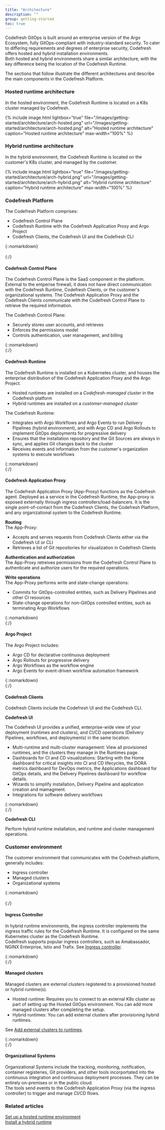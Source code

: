 ```yaml
---
title: "Architecture"
description: ""
group: getting-started
toc: true
---
```


Codefresh GitOps is built around an enterprise version of the Argo Ecosystem, fully GitOps-compliant with industry-standard security.
To cater to differing requirements and degrees of enterprise security, Codefresh offers hosted and hybrid installation environments.    
Both hosted and hybrid environments share a similar architecture, with the key difference being the location of the Codefresh Runtime.

The sections that follow illustrate the different architectures and describe the main components in the Codefresh Platform.


### Hosted runtime architecture
In the hosted environment, the Codefresh Runtime is located on a K8s cluster managed by Codefresh. 

{% include
   image.html
   lightbox="true"
   file="/images/getting-started/architecture/arch-hosted.png"
 url="/images/getting-started/architecture/arch-hosted.png"
  alt="Hosted runtime architecture"
  caption="Hosted runtime architecture"
  max-width="100%"
%}

### Hybrid runtime architecture
In the hybrid environment, the Codefresh Runtime is located on the customer's K8s cluster, and managed by the customer. 

{% include
   image.html
   lightbox="true"
   file="/images/getting-started/architecture/arch-hybrid.png"
 url="/images/getting-started/architecture/arch-hybrid.png"
  alt="Hybrid runtime architecture"
  caption="Hybrid runtime architecture"
  max-width="100%"
%}

### Codefresh Platform
The Codefresh Platform comprises:  

* Codefresh Control Plane 
* Codefresh Runtime with the Codefresh Application Proxy and Argo Project
* Codefresh Clients, the Codefresh UI and the Codefresh CLI

{::nomarkdown}
<br><br>
{:/}

#### Codefresh Control Plane 
The Codefresh Control Plane is the SaaS component in the platform. External to the entperise firewall, it does not have direct communication with the Codefresh Runtime, Codefresh Clients, or the customer's organizational systems. The Codefresh Application Proxy and the Codefresh Clients communicate with the Codefresh Control Plane to retrieve the required information.  

The Codefresh Control Plane:  

* Securely stores user accounts, and retrieves   
* Enforces the permissions model 
* Controls authentication, user management, and billing

{::nomarkdown}
<br>
{:/}

#### Codefresh Runtime
The Codefresh Runtime is installed on a Kubernetes cluster, and houses the enterprise distribution of the Codefresh Application Proxy and the Argo Project.  

* Hosted runtimes are installed on a _Codefresh-managed cluster_ in the Codefresh platform
* Hybrid runtimes are installed on a _customer-managed cluster_

The Codefresh Runtime:  

* Integrates with Argo Workflows and Argo Events to run Delivery Pipelines (hybrid environment), and with Argo CD and Argo Rollouts to implement GitOps deployments for progressive delivery
* Ensures that the installation repository and the Git Sources are always in sync, and applies Git changes back to the cluster
* Receives events and information from the customer's organization systems to execute workflows

{::nomarkdown}
<br>
{:/}

#### Codefresh Application Proxy
The Codefresh Application Proxy (App-Proxy) functions as the Codefresh agent. Deployed as a service in the Codefresh Runtime, the App-proxy is exposed externally through ingress controllers/load-balancers. It is the single point-of-contact from the Codefresh Clients, the Codefresh Platform, and any organizational system to the Codefresh Runtime.  

**Routing**  
The App-Proxy:  
* Accepts and serves requests from Codefresh Clients either via the Codefresh UI or CLI 
* Retrieves a list of Git repositories for visualization in Codefresh Clients  

**Authentication and authorization**  
The App-Proxy retreives permissions from the Codefresh Control Plane to authenticate and authorize users for the required operations.  

**Write operations**  
The App-Proxy performs write and state-change operations:  
* Commits for GitOps-controlled entities, such as Delivery Pipelines and other CI resources
* State-change operations for non-GitOps controlled entities, such as terminating Argo Workflows

{::nomarkdown}
<br>
{:/}

#### Argo Project 

The Argo Project includes:
* Argo CD for declarative continuous deployment 
* Argo Rollouts for progressive delivery 
* Argo Workflows as the workflow engine 
* Argo Events for event-driven workflow automation framework

{::nomarkdown}
<br>
{:/}

#### Codefresh Clients
Codefresh Clients include the Codefresh UI and the Codefresh CLI.  

**Codefresh UI**  

The Codefresh UI provides a unified, enterprise-wide view of your deployment (runtimes and clusters), and CI/CD operations (Delivery Pipelines, workflows, and deployments) in the same location:  

* Multi-runtime and multi-cluster management: View all provisioned runtimes, and the clusters they manage in the Runtimes page.   
* Dashboards for CI and CD visualizations: Starting with the Home dashboard for critical insights into CI and CD lifecycles, the DORA metrics dashboard for DevOps metrics, the Applications dashboard for GitOps details, and the Delivery Pipelines dashboard for workflow details.
* Wizards to simplify installation, Delivery Pipeline and application creation and mamagment.
* Integrations for software delivery workflows  

{::nomarkdown}
<br>
{:/}

**Codefresh CLI**  

Perform hybrid runtime installation, and runtime and cluster management operations.

### Customer environment
The customer environment that communicates with the Codefresh platform, generally includes:
* Ingress controller
* Managed clusters
* Organizational systems

{::nomarkdown}
<br><br>
{:/}

#### Ingress Controller
In hybrid runtime environments, the ingress controller implements the ingress traffic rules for the Codefresh Runtime. It is configured on the same Kubernetes cluster as the Codefresh Runtime.  
Codefresh supports popular ingress controllers, such as Amabassador, NGINX Enterprise, Istio and Trafix. See [Ingress controller]({{site.baseurl}}/docs/runtime/requirements/#ingress-controller).

{::nomarkdown}
<br>
{:/}

#### Managed clusters
Managed clusters are external clusters registered to a provisioned hosted or hybrid runtime(s).  

* Hosted runtime: Requires you to connect to an external K8s cluster as part of setting up the Hosted GitOps environment. You can add more managed clusters after completing the setup.
* Hybrid runtimes: You can add external clusters after provisioning hybrid runtimes.  

See [Add external clusters to runtimes]({{site.baseurl}}/docs/runtime/managed-cluster/).

{::nomarkdown}
<br>
{:/}
                
#### Organizational Systems
Organizational Systems include the tracking, monitoring, notification, container registeries, Git providers, and other tools incorportated into the continuous integration and continuous deployment processes. They can be entirely on-premises or in the public cloud.   
The tools send events to the Codefresh Application Proxy (via the ingress controller) to trigger and manage CI/CD flows. 

### Related articles
[Set up a hosted runtime environment]({{site.baseurl}}/docs/runtime/hosted-runtime/)  
[Install a hybrid runtime]({{site.baseurl}}/docs/runtime/installation/)



